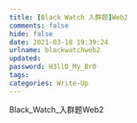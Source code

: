 ```yaml
---
title: [Black Watch 入群题]Web2
comments: false
hide: false
date: 2021-03-18 19:39:24
urlname: blackwatchweb2
updated:
password: H3ll0_My_Br0
tags:
categories: Write-Up
---
```


Black_Watch_入群题Web2

<!-- more -->

